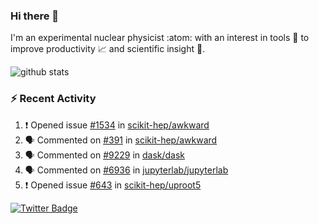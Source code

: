 ### Hi there 👋 

I'm an experimental nuclear physicist :atom: with an interest in tools :wrench: to improve productivity :chart_with_upwards_trend: and scientific insight :telescope:.

![github stats](https://github-readme-stats.vercel.app/api?username=agoose77&show_icons=true&hide_rank=true&hide_title=true&bg_color=30,e76445,904e95&text_color=efe3ec&icon_color=efe3ec)
<!--
**agoose77/agoose77** is a ✨ _special_ ✨ repository because its `README.md` (this file) appears on your GitHub profile.

Here are some ideas to get you started:

- 🔭 I’m currently working on ...
- 🌱 I’m currently learning ...
- 👯 I’m looking to collaborate on ...
- 🤔 I’m looking for help with ...
- 💬 Ask me about ...
- 📫 How to reach me: ...
- 😄 Pronouns: ...
- ⚡ Fun fact: ...
-->

### :zap: Recent Activity
<!--START_SECTION:activity-->
1. ❗️ Opened issue [#1534](https://github.com/scikit-hep/awkward/issues/1534) in [scikit-hep/awkward](https://github.com/scikit-hep/awkward)
2. 🗣 Commented on [#391](https://github.com/scikit-hep/awkward/issues/391) in [scikit-hep/awkward](https://github.com/scikit-hep/awkward)
3. 🗣 Commented on [#9229](https://github.com/dask/dask/issues/9229) in [dask/dask](https://github.com/dask/dask)
4. 🗣 Commented on [#6936](https://github.com/jupyterlab/jupyterlab/issues/6936) in [jupyterlab/jupyterlab](https://github.com/jupyterlab/jupyterlab)
5. ❗️ Opened issue [#643](https://github.com/scikit-hep/uproot5/issues/643) in [scikit-hep/uproot5](https://github.com/scikit-hep/uproot5)
<!--END_SECTION:activity-->


[![Twitter Badge](https://img.shields.io/twitter/follow/agoose77?style=flat-square&logo=Twitter&logoColor=white&color=cornflowerblue)](https://twitter.com/agoose77)
